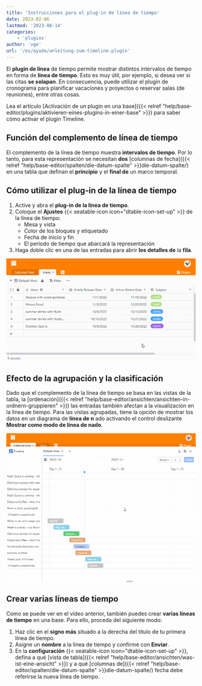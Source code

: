 ```yaml
---
title: 'Instrucciones para el plug-in de línea de tiempo'
date: 2023-02-06
lastmod: '2023-08-14'
categories:
    - 'plugins'
author: 'vge'
url: '/es/ayuda/anleitung-zum-timeline-plugin'
---
```


El **plugin de línea** de tiempo permite mostrar distintos intervalos de tiempo en forma de **línea de tiempo**. Esto es muy útil, por ejemplo, si desea ver si las citas **se solapan**. En consecuencia, puede utilizar el plugin de cronograma para planificar vacaciones y proyectos o reservar salas (de reuniones), entre otras cosas.

Lea el artículo [Activación de un plugin en una base]({{< relref "help/base-editor/plugins/aktivieren-eines-plugins-in-einer-base" >}}) para saber cómo activar el plugin Timeline.

## Función del complemento de línea de tiempo

El complemento de la línea de tiempo muestra **intervalos de tiempo**. Por lo tanto, para esta representación se necesitan **dos** [columnas de fecha]({{< relref "help/base-editor/spalten/die-datum-spalte" >}}die-datum-spalte/) en una tabla que definan el **principio** y el **final de** un marco temporal.

## Cómo utilizar el plug-in de la línea de tiempo

1. Active y abra el **plug-in de la línea de tiempo**.
2. Coloque el **Ajustes** {{< seatable-icon icon="dtable-icon-set-up" >}} de la línea de tiempo:
    - Mesa y vista
    - Color de los bloques y etiquetado
    - Fecha de inicio y fin
    - El período de tiempo que abarcará la representación
3. Haga doble clic en una de las entradas para abrir **los detalles de** la **fila**.

![](images/timeline-plugin.gif)

## Efecto de la agrupación y la clasificación

Dado que el complemento de la línea de tiempo se basa en las vistas de la tabla, la [ordenación]({{< relref "help/base-editor/ansichten/ansichten-in-ordnern-gruppieren" >}}) las entradas también afectan a la visualización en la línea de tiempo. Para las vistas agrupadas, tiene la opción de mostrar los datos en un diagrama de **línea de n** ado activando el control deslizante **Mostrar como modo de línea de nado**.

![Agrupación de plugins de línea de tiempo](images/timeline-plugingroup-3.gif)

## Crear varias líneas de tiempo

Como se puede ver en el vídeo anterior, también puedes crear **varias líneas de tiempo** en una base. Para ello, proceda del siguiente modo:

1. Haz clic en el **signo más** situado a la derecha del título de tu primera línea de tiempo.
2. Asigne un **nombre** a la línea de tiempo y confirme con **Enviar**.
3. En la **configuración** {{< seatable-icon icon="dtable-icon-set-up" >}}, defina a qué [vista de tabla]({{< relref "help/base-editor/ansichten/was-ist-eine-ansicht" >}}) y a qué [columnas de]({{< relref "help/base-editor/spalten/die-datum-spalte" >}}die-datum-spalte/) fecha debe referirse la nueva línea de tiempo.
